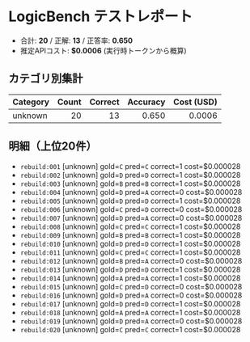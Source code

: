 # LogicBench テストレポート

- 合計: **20**  / 正解: **13**  / 正答率: **0.650**
- 推定APIコスト: **$0.0006** (実行時トークンから概算)

## カテゴリ別集計

| Category | Count | Correct | Accuracy | Cost (USD) |
|---|---:|---:|---:|---:|
| unknown | 20 | 13 | 0.650 | 0.0006 |

## 明細（上位20件）

- `rebuild:001` [unknown] gold=`C` pred=`C` correct=1 cost=$0.000028
- `rebuild:002` [unknown] gold=`D` pred=`D` correct=1 cost=$0.000028
- `rebuild:003` [unknown] gold=`B` pred=`B` correct=1 cost=$0.000028
- `rebuild:004` [unknown] gold=`D` pred=`A` correct=0 cost=$0.000028
- `rebuild:005` [unknown] gold=`D` pred=`D` correct=1 cost=$0.000028
- `rebuild:006` [unknown] gold=`C` pred=`D` correct=0 cost=$0.000028
- `rebuild:007` [unknown] gold=`D` pred=`A` correct=0 cost=$0.000028
- `rebuild:008` [unknown] gold=`C` pred=`C` correct=1 cost=$0.000028
- `rebuild:009` [unknown] gold=`B` pred=`B` correct=1 cost=$0.000028
- `rebuild:010` [unknown] gold=`D` pred=`D` correct=1 cost=$0.000028
- `rebuild:011` [unknown] gold=`C` pred=`C` correct=1 cost=$0.000028
- `rebuild:012` [unknown] gold=`B` pred=`A` correct=0 cost=$0.000028
- `rebuild:013` [unknown] gold=`D` pred=`D` correct=1 cost=$0.000028
- `rebuild:014` [unknown] gold=`A` pred=`A` correct=1 cost=$0.000028
- `rebuild:015` [unknown] gold=`C` pred=`D` correct=0 cost=$0.000028
- `rebuild:016` [unknown] gold=`D` pred=`A` correct=0 cost=$0.000028
- `rebuild:017` [unknown] gold=`D` pred=`D` correct=1 cost=$0.000028
- `rebuild:018` [unknown] gold=`A` pred=`A` correct=1 cost=$0.000028
- `rebuild:019` [unknown] gold=`D` pred=`A` correct=0 cost=$0.000028
- `rebuild:020` [unknown] gold=`C` pred=`C` correct=1 cost=$0.000028